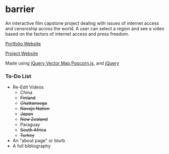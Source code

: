 # barrier
An interactive film capstone project dealing with issues of internet access and censroship across the world. A user can select a region and see a video based on the factors of internet access and press freedom.

<a href="http://dcc.umd.edu/portfolio/stuli/">Portfolio Website</a> 

<a href="http://sidtuli.github.io/barrier/">Project Website</a> 

Made using <a href = "http://jqvmap.com/">jQuery Vector Map</a>,<a href ="http://popcornjs.org/">Popcorn.js</a>, and <a href="https://jquery.com/">jQuery</a>

<h3>To-Do List</h3>
<ul>
    <li>Re-Edit Videos
        <ul>
            <li>China</li>
            <li><del>Finland</del></li>
            <li><del>Chattanooga</del></li>
            <li><del>Navajo Nation</del></li>
            <li><del>Japan</del></li>
            <li><del>New Zealand</del></li>
            <li>Paraguay</li>
            <li><del>South Africa</del></li>
            <li><del>Turkey</del></li>
        </ul>
    </li>
    <li>An "about page" or blurb</li>
    <li>A full bibliography</li>
</ul>
